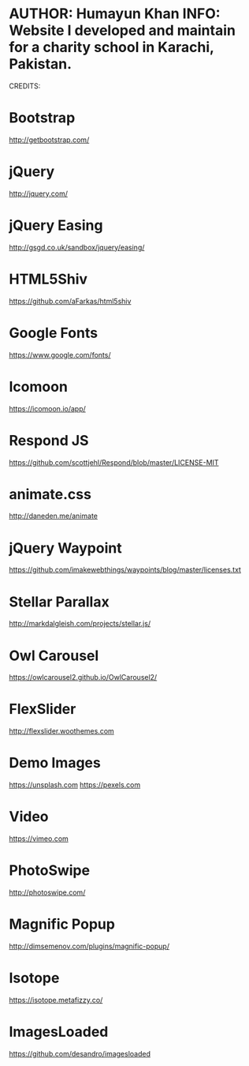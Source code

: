 AUTHOR: Humayun Khan
INFO: Website I developed and maintain for a charity school in Karachi, Pakistan. 
==================

CREDITS:

Bootstrap
==================
http://getbootstrap.com/

jQuery
==================
http://jquery.com/

jQuery Easing
==================
http://gsgd.co.uk/sandbox/jquery/easing/

HTML5Shiv
==================
https://github.com/aFarkas/html5shiv

Google Fonts
==================
https://www.google.com/fonts/

Icomoon
==================
https://icomoon.io/app/

Respond JS
==================
https://github.com/scottjehl/Respond/blob/master/LICENSE-MIT

animate.css
==================
http://daneden.me/animate

jQuery Waypoint
==================
https://github.com/imakewebthings/waypoints/blog/master/licenses.txt

Stellar Parallax
==================
http://markdalgleish.com/projects/stellar.js/

Owl Carousel
==================
https://owlcarousel2.github.io/OwlCarousel2/

FlexSlider
==================
http://flexslider.woothemes.com

Demo Images
==================
https://unsplash.com
https://pexels.com

Video
==================
https://vimeo.com

PhotoSwipe
==================
http://photoswipe.com/

Magnific Popup
==================
http://dimsemenov.com/plugins/magnific-popup/

Isotope
==================
https://isotope.metafizzy.co/

ImagesLoaded
==================
https://github.com/desandro/imagesloaded